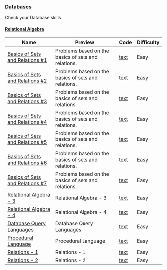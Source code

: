 
### [Databases](https://www.hackerrank.com/domains/databases)
Check your Database skills


#### [Relational Algebra](https://www.hackerrank.com/domains/databases/relational-algebra)

Name | Preview | Code | Difficulty
---- | ------- | ---- | ----------
[Basics of Sets and Relations #1](https://www.hackerrank.com/challenges/basics-of-sets-and-relational-algebra-1)|Problems based on the basics of sets and relations.|[text](basics-of-sets-and-relational-algebra-1.txt)|Easy
[Basics of Sets and Relations #2](https://www.hackerrank.com/challenges/basics-of-sets-and-relational-algebra-2)|Problems based on the basics of sets and relations.|[text](basics-of-sets-and-relational-algebra-2.txt)|Easy
[Basics of Sets and Relations #3](https://www.hackerrank.com/challenges/basics-of-sets-and-relational-algebra-3)|Problems based on the basics of sets and relations.|[text](basics-of-sets-and-relational-algebra-3.txt)|Easy
[Basics of Sets and Relations #4](https://www.hackerrank.com/challenges/basics-of-sets-and-relational-algebra-4)|Problems based on the basics of sets and relations.|[text](basics-of-sets-and-relational-algebra-4.txt)|Easy
[Basics of Sets and Relations #5](https://www.hackerrank.com/challenges/basics-of-sets-and-relational-algebra-5)|Problems based on the basics of sets and relations.|[text](basics-of-sets-and-relational-algebra-5.txt)|Easy
[Basics of Sets and Relations #6](https://www.hackerrank.com/challenges/basics-of-sets-and-relational-algebra-6)|Problems based on the basics of sets and relations.|[text](basics-of-sets-and-relational-algebra-6.txt)|Easy
[Basics of Sets and Relations #7](https://www.hackerrank.com/challenges/basics-of-sets-and-relational-algebra-7)|Problems based on the basics of sets and relations.|[text](basics-of-sets-and-relational-algebra-7.txt)|Easy
[Relational Algebra - 3](https://www.hackerrank.com/challenges/relational-algebra-3)|Relational Algebra - 3|[text](relational-algebra-3.txt)|Easy
[Relational Algebra - 4](https://www.hackerrank.com/challenges/relational-algebra-4)|Relational Algebra - 4|[text](relational-algebra-4.txt)|Easy
[Database Query Languages](https://www.hackerrank.com/challenges/database-query-languages)|Database Query Languages|[text](database-query-languages.txt)|Easy
[Procedural Language](https://www.hackerrank.com/challenges/procedural-language)|Procedural Language|[text](procedural-language.txt)|Easy
[Relations - 1](https://www.hackerrank.com/challenges/relations-1)|Relations - 1|[text](relations-1.txt)|Easy
[Relations - 2](https://www.hackerrank.com/challenges/relations-2)|Relations - 2|[text](relations-2.txt)|Easy

